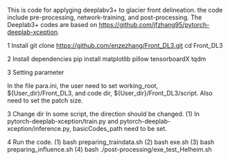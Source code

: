 This is code for applyging deeplabv3+ to glacier front delineation. the code include pre-processing, network-training, and post-processing. The Deeplab3+ codes are based on https://github.com/jfzhang95/pytorch-deeplab-xception.

1 Install
git clone https://github.com/enzezhang/Front_DL3.git
cd Front_DL3

2 Install dependencies
pip install matplotlib pillow tensorboardX tqdm

3 Setting parameter

In the file para.ini, the user need to set working_root, ${User_dir}/Front_DL3, and code dir, ${User_dir}/Front_DL3/script.
Also need to set the patch size.

3 Change dir
In some script, the direction should be changed.
(1) In pytorch-deeplab-xception/train.py and pytorch-deeplab-xception/inference.py, basicCodes_path need to be set.

4 Run the code.
(1) bash preparing_traindata.sh
(2) bash exe.sh
(3) bash preparing_influence.sh
(4) bash ./post-processing/exe_test_Helheim.sh
